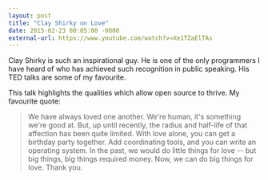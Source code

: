 ```yaml
---
layout: post
title: "Clay Shirky on Love"
date: 2015-02-23 00:05:00 -0800
external-url: https://www.youtube.com/watch?v=Xe1TZaElTAs
---
```


Clay Shirky is such an inspirational guy. He is one of the only programmers
I have heard of who has achieved such recognition in public speaking. His
TED talks are some of my favourite.

This talk highlights the qualities which allow open source to thrive. My
favourite quote:

> We have always loved one another. We're human, it's something we're good
> at. But, up until recently, the radius and half-life of that affection
> has been quite limited. With love alone, you can get a birthday party
> together. Add coordinating tools, and you can write an operating system.
> In the past, we would do little things for love -- but big things, big
> things required money. Now, we can do big things for love. Thank you.
